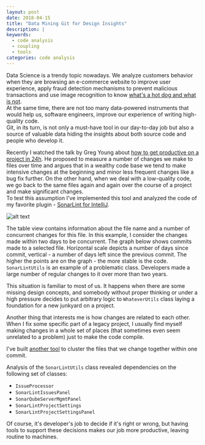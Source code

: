 ```yaml
---
layout: post
date: 2018-04-15
title: "Data Mining Git for Design Insights"
description: |
keywords:
  - code analysis
  - coupling
  - tools
categories: code analysis
---
```


Data Science is a trendy topic nowadays. We analyze customers behavior when they are browsing an e-commerce website to improve user experience, apply fraud detection mechanisms to prevent malicious transactions and use image recognition to know [what's a hot dog and what is not](https://www.youtube.com/watch?time_continue=63&v=ACmydtFDTGs).  
At the same time, there are not too many data-powered instruments that would help us, software engineers, improve our experience of writing high-quality code.  
Git, in its turn, is not only a must-have tool in our day-to-day job but also a source of valuable data hiding the insights about both source code and people who develop it.

<!--more-->

Recently I watched the talk by Greg Young about [how to get productive on a project in 24h](https://youtu.be/KaLROwp-VDY?t=1m24s).
He proposed to measure a number of changes we make to files over time and argues that in a wealthy code base we tend to make intensive changes at the beginning and minor less frequent changes like a bug fix further.
On the other hand, when we deal with a low-quality code, we go back to the same files again and again over the course of a project and make significant changes.  
To test this assumption I've implemented this tool and analyzed the code of my favorite plugin - [SonarLint for IntelliJ](https://plugins.jetbrains.com/plugin/7973-sonarlint).

![alt text](https://bit.ly/2qxeA6g?style=centered "changes frequency analysis results")

The table view contains information about the file name and a number of concurrent changes for this file.
In this example, I consider the changes made within two days to be concurrent. 
The graph below shows commits made to a selected file. Horizontal scale depicts a number of days since commit, vertical - a number of days left since the previous commit.
The higher the points are on the graph - the more stable is the code. 
`SonarLintUtils` is an example of a problematic class. Developers made a large number of regular changes to it over more than two years.  

This situation is familiar to most of us. It happens when there are some missing design concepts, and somebody without proper thinking or under a high pressure decides to put arbitrary logic to `WhateverUtils` class laying a foundation for a new junkyard on a project. 

Another thing that interests me is how changes are related to each other.  
When I fix some specific part of a legacy project, I usually find myself making changes in a whole set of places (that sometimes even seem unrelated to a problem) just to make the code compile.  

I've built [another tool](https://github.com/IlyaZinkovich/git-data-mining) to cluster the files that we change together within one commit.

Analysis of the `SonarLintUtils` class revealed dependencies on the following set of classes:
- `IssueProcessor`
- `SonarLintIssuesPanel`
- `SonarQubeServerMgmtPanel`
- `SonarLintProjectSettings`
- `SonarLintProjectSettingsPanel`


Of course, it's developer's job to decide if it's right or wrong, but having tools to support these decisions makes our job more productive, leaving routine to machines. 